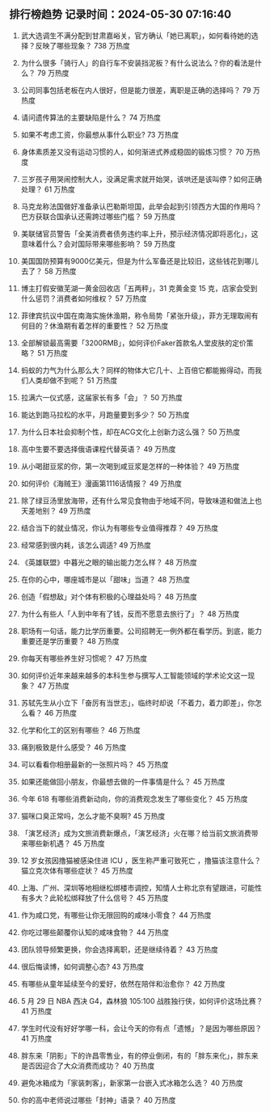 
## 排行榜趋势 记录时间：2024-05-30 07:16:40
  
  1. 武大选调生不满分配到甘肃嘉峪关，官方确认「她已离职」，如何看待她的选择？反映了哪些现象？ 738 万热度
    
  2. 为什么很多「骑行人」的自行车不安装挡泥板？有什么说法么？你的看法是什么？ 79 万热度
    
  3. 公司同事包括老板在内人很好，但是能力很差，离职是正确的选择吗？ 79 万热度
    
  4. 请问遗传算法的主要缺陷是什么？ 74 万热度
    
  5. 如果不考虑工资，你最想从事什么职业? 73 万热度
    
  6. 身体素质差又没有运动习惯的人，如何渐进式养成稳固的锻炼习惯？ 70 万热度
    
  7. 三岁孩子用哭闹控制大人，没满足需求就开始哭，该哄还是该叫停？如何正确处理？ 61 万热度
    
  8. 马克龙称法国做好准备承认巴勒斯坦国，此举会起到引领西方大国的作用吗？巴方获联合国承认还需跨过哪些门槛？ 59 万热度
    
  9. 美联储官员警告「全美消费者债务违约率上升，预示经济情况即将恶化」，这意味着什么？会对国际带来哪些影响？ 59 万热度
    
  10. 美国国防预算有9000亿美元，但是为什么军备还是比较旧，这些钱花到哪儿去了？ 58 万热度
    
  11. 博主打假安徽芜湖一黄金回收店「五两秤」，31 克黄金变 15 克，店家会受到什么惩罚？消费者如何维权？ 57 万热度
    
  12. 菲律宾抗议中国在南海实施休渔期，称令局势「紧张升级」，菲方无理取闹有何目的？休渔期有着怎样的重要性？ 52 万热度
    
  13. 全部解锁最高需要「3200RMB」，如何评价Faker首款名人堂皮肤的定价策略？ 51 万热度
    
  14. 蚂蚁的力气为什么那么大？同样的物体大它几十、上百倍它都能搬得动，而我们人类却做不到呢？ 51 万热度
    
  15. 拉满六一仪式感，这届家长有多「会」？ 50 万热度
    
  16. 能达到跑马拉松的水平，月跑量要到多少？ 50 万热度
    
  17. 为什么日本社会抑制个性，却在ACG文化上创新力这么强？ 50 万热度
    
  18. 高中生要不要选择俄语课程代替英语？ 49 万热度
    
  19. 从小喝甜豆浆的你，第一次喝到咸豆浆是怎样的一种体验？ 49 万热度
    
  20. 如何评价《海贼王》漫画第1116话情报？ 49 万热度
    
  21. 除了绿豆汤里放海带，还有什么常见食物由于地域不同，导致味道和做法上也天差地别？ 49 万热度
    
  22. 结合当下的就业情况，你认为有哪些专业值得推荐？ 49 万热度
    
  23. 经常感到很内耗，该怎么调适? 49 万热度
    
  24. 《英雄联盟》中暮光之眼的输出能力怎么样？ 48 万热度
    
  25. 在你的心中，哪座城市是以「甜味」当道？ 48 万热度
    
  26. 创造「假想敌」对个体有积极的心理益处吗？ 48 万热度
    
  27. 为什么有些人「人到中年有了钱，反而不愿意去旅行了」？ 48 万热度
    
  28. 职场有一句话，能力比学历重要。公司招聘无一例外都在看学历。到底，能力重要还是学历重要？ 48 万热度
    
  29. 你每天有哪些养生好习惯呢？ 47 万热度
    
  30. 如何评价近年来越来越多的本科生参与撰写人工智能领域的学术论文这一现象？ 47 万热度
    
  31. 苏轼先生从小立下「奋厉有当世志」，临终时却说「不着力，着力即差」，你怎么看？ 46 万热度
    
  32. 化学和化工的区别有哪些？ 46 万热度
    
  33. 痛到极致是什么感受？ 46 万热度
    
  34. 可以看看你相册最新的一张照片吗？ 45 万热度
    
  35. 如果还能做回小朋友，你最想去做的一件事情是什么？ 45 万热度
    
  36. 今年 618 有哪些消费新动向，你的消费观念发生了哪些变化？ 45 万热度
    
  37. 猫咪口臭正常吗，怎么才能不臭啊? 45 万热度
    
  38. 「演艺经济」成为文旅消费新爆点，「演艺经济」火在哪？给当前文旅消费带来哪些新机遇？ 45 万热度
    
  39. 12 岁女孩因撸猫被感染住进 ICU ，医生称严重可致死亡 ，撸猫该注意什么？猫立克次体有哪些症状？ 45 万热度
    
  40. 上海、广州、深圳等地相继松绑楼市调控，知情人士称北京有望跟进，可能性有多大？此轮松绑释放了什么信号？ 45 万热度
    
  41. 作为咸口党，有哪些让你无限回购的咸味小零食？ 44 万热度
    
  42. 你吃过哪些颠覆你认知的咸味食物？ 44 万热度
    
  43. 团队领导频繁更换，你会选择离职，还是继续待着？ 43 万热度
    
  44. 很后悔读博，如何调整心态? 43 万热度
    
  45. 有哪些从童年延续至今的爱好，依然在陪伴和治愈你？ 42 万热度
    
  46. 5 月 29 日 NBA 西决 G4，森林狼 105:100 战胜独行侠，如何评价这场比赛？ 41 万热度
    
  47. 学生时代没有好好学哪一科，会让今天的你有点「遗憾」？是因为哪些原因？ 41 万热度
    
  48. 胖东来「阴影」下的许昌零售业，有的停业倒闭，有的「胖东来化」，胖东来是否因迎合了大众消费而成功？ 40 万热度
    
  49. 避免冰箱成为「家装刺客」，新家第一台嵌入式冰箱怎么选？ 40 万热度
    
  50. 你的高中老师说过哪些「封神」语录？ 40 万热度
    